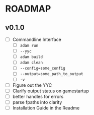 # ROADMAP

## v0.1.0

- [ ] Commandline Interface
  - [ ] `adam run`
  - [ ] `--yyc`
  - [ ] `adam build`
  - [ ] `adam clean`
  - [ ] `--config=some_config`
  - [ ] `--output=some_path_to_output`
  - [ ] `-v`
- [ ] Figure out the YYC
- [ ] Clarify output status on gamestartup
- [ ] better handles for errors
- [ ] parse fpaths into clarity
- [ ] Installation Guide in the Readme
